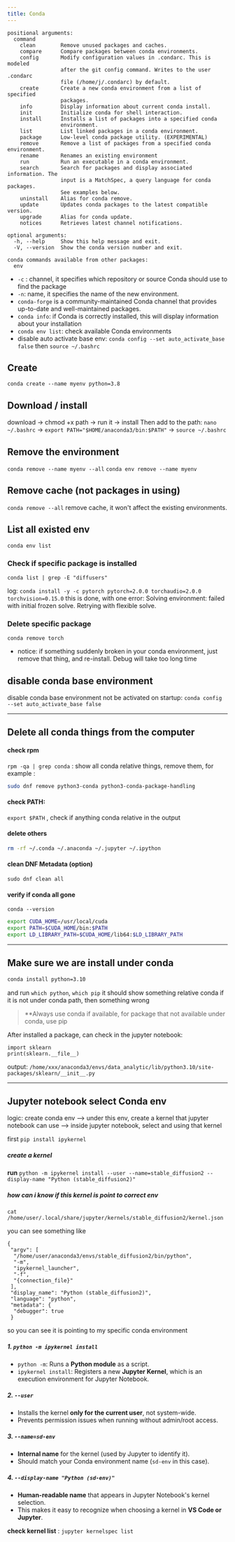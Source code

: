 ```yaml
---
title: Conda
---
```


```
positional arguments:
  command
    clean        Remove unused packages and caches.
    compare      Compare packages between conda environments.
    config       Modify configuration values in .condarc. This is modeled
                 after the git config command. Writes to the user .condarc
                 file (/home/j/.condarc) by default.
    create       Create a new conda environment from a list of specified
                 packages.
    info         Display information about current conda install.
    init         Initialize conda for shell interaction.
    install      Installs a list of packages into a specified conda
                 environment.
    list         List linked packages in a conda environment.
    package      Low-level conda package utility. (EXPERIMENTAL)
    remove       Remove a list of packages from a specified conda environment.
    rename       Renames an existing environment
    run          Run an executable in a conda environment.
    search       Search for packages and display associated information. The
                 input is a MatchSpec, a query language for conda packages.
                 See examples below.
    uninstall    Alias for conda remove.
    update       Updates conda packages to the latest compatible version.
    upgrade      Alias for conda update.
    notices      Retrieves latest channel notifications.

optional arguments:
  -h, --help     Show this help message and exit.
  -V, --version  Show the conda version number and exit.

conda commands available from other packages:
  env
```



* `-c` : channel, it specifies which repository or source Conda should use to find the package
* `-n`: name, it specifies the name of the new environment.
* `conda-forge` is a community-maintained Conda channel that provides up-to-date and well-maintained packages.
* `conda info`: if Conda is correctly installed, this will display information about your installation
* `conda env list`: check available Conda environments
* disable auto activate base env: `conda config --set auto_activate_base false` then `source ~/.bashrc `


## Create

`conda create --name myenv python=3.8`

## Download / install
download -> chmod +x path -> run it -> install
Then add to the path:
`nano ~/.bashrc` -> `export PATH="$HOME/anaconda3/bin:$PATH"` -> `source ~/.bashrc`


## Remove the environment
`conda remove --name myenv --all`
`conda env remove --name myenv`


## Remove cache (not packages in using)

`conda remove --all`
remove cache, it won't affect the existing environments. 

## List all existed env
`conda env list`

### Check if specific package is installed
`conda list | grep -E "diffusers"`

log: 
`conda install -y -c pytorch pytorch=2.0.0 torchaudio=2.0.0 torchvision=0.15.0`
this is done, with one error: Solving environment: failed with initial frozen solve. Retrying with flexible solve.

### Delete specific package
`conda remove torch`
* notice: if something suddenly broken in your conda environment, just remove that thing, and re-install. Debug will take too long time




## disable conda base environment
disable conda base environment not be  activated on startup:
`conda config --set auto_activate_base false`



---
## Delete all conda things from the computer

#### check rpm
`rpm -qa | grep conda` : show all conda relative things, remove them, for example :
```bash
sudo dnf remove python3-conda python3-conda-package-handling
```

#### check PATH:
`export $PATH` , check if anything conda relative in the output

#### delete others

```bash
rm -rf ~/.conda ~/.anaconda ~/.jupyter ~/.ipython 
```

#### clean DNF Metadata (option)
`sudo dnf clean all`


#### verify if conda all gone
`conda --version`

```bash
export CUDA_HOME=/usr/local/cuda
export PATH=$CUDA_HOME/bin:$PATH
export LD_LIBRARY_PATH=$CUDA_HOME/lib64:$LD_LIBRARY_PATH
```


---
## Make sure we are install under conda
```bash
conda install python=3.10
```
and run 
`which python`, `which pip` it should show something relative conda
if it is not under conda path, then something wrong

> **Always use conda  if available, for package that not available under conda, use pip


After installed a package, can check in the jupyter notebook: 
```
import sklearn
print(sklearn.__file__)
```
output:
`/home/xxx/anaconda3/envs/data_analytic/lib/python3.10/site-packages/sklearn/__init__.py
`

---


## Jupyter notebook select Conda env
logic: create conda env --> under this env, create a kernel that jupyter notebook can use --> inside jupyter notebook, select and using that kernel

first `pip install ipykernel`

##### create a kernel
**run** `python -m ipykernel install --user --name=stable_diffusion2 --display-name "Python (stable_diffusion2)"`

##### how can i know if this kernel is point to correct env
```
cat /home/user/.local/share/jupyter/kernels/stable_diffusion2/kernel.json
```
you can see something like 

```
{
 "argv": [
  "/home/user/anaconda3/envs/stable_diffusion2/bin/python",
  "-m",
  "ipykernel_launcher",
  "-f",
  "{connection_file}"
 ],
 "display_name": "Python (stable_diffusion2)",
 "language": "python",
 "metadata": {
  "debugger": true
 }
```
so you can see it is pointing to my specific conda environment
##### 1. `python -m ipykernel install`

- `python -m`: Runs a **Python module** as a script.
- `ipykernel install`: Registers a new **Jupyter Kernel**, which is an execution environment for Jupyter Notebook.

##### **2. `--user`**

- Installs the kernel **only for the current user**, not system-wide.
- Prevents permission issues when running without admin/root access.

##### **3. `--name=sd-env`**

- **Internal name** for the kernel (used by Jupyter to identify it).
- Should match your Conda environment name (`sd-env` in this case).

##### **4. `--display-name "Python (sd-env)"`**

- **Human-readable name** that appears in Jupyter Notebook's kernel selection.
- This makes it easy to recognize when choosing a kernel in **VS Code or Jupyter**.


**check kernel list** : `jupyter kernelspec list`